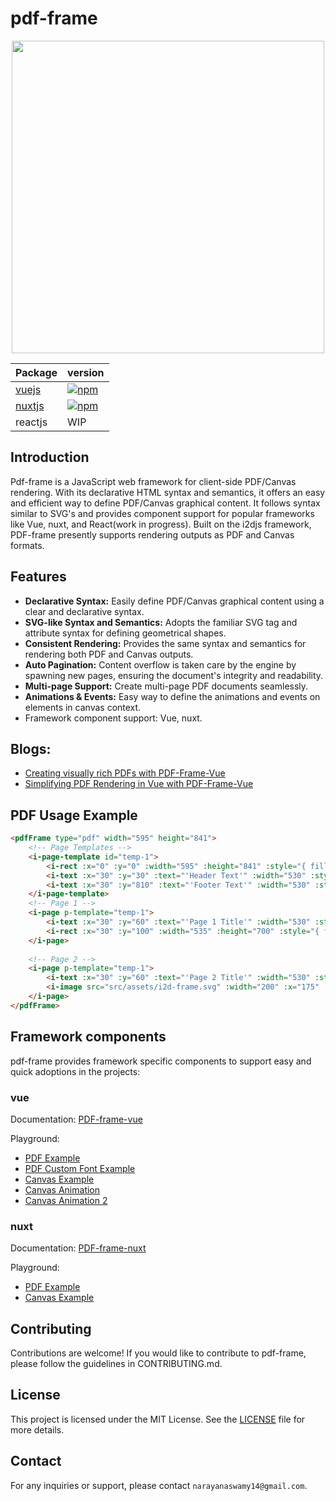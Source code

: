 # pdf-frame


<p align="center">
  <img src="https://github.com/I2Djs/pdf-frame/blob/main/assets/pdf-frame.svg?raw=true" width=500>
</p>

| Package | version |
| --- | --- |
| [vuejs](https://github.com/I2Djs/pdf-frame/tree/main/packages/pdf-frame-vue) | [![npm](https://img.shields.io/npm/v/@i2d/pdf-frame-vue.svg)](https://www.npmjs.com/package/@i2d/pdf-frame-vue) |
| [nuxtjs](https://github.com/I2Djs/pdf-frame/tree/main/packages/pdf-frame-nuxt) | [![npm](https://img.shields.io/npm/v/@i2d/pdf-frame-nuxt.svg)](https://www.npmjs.com/package/@i2d/pdf-frame-nuxt) |
| reactjs | WIP |

## Introduction

Pdf-frame is a JavaScript web framework for client-side PDF/Canvas rendering. With its declarative HTML syntax and semantics, it offers an easy and efficient way to define PDF/Canvas graphical content. It follows syntax similar to SVG's and provides component support for popular frameworks like Vue, nuxt, and React(work in progress). Built on the i2djs framework, PDF-frame presently supports rendering outputs as PDF and Canvas formats.

## Features

* **Declarative Syntax:** Easily define PDF/Canvas graphical content using a clear and declarative syntax.
* **SVG-like Syntax and Semantics:** Adopts the familiar SVG tag and attribute syntax for defining geometrical shapes.
* **Consistent Rendering:** Provides the same syntax and semantics for rendering both PDF and Canvas outputs.
* **Auto Pagination:** Content overflow is taken care by the engine by spawning new pages, ensuring the document's integrity and readability.
* **Multi-page Support:** Create multi-page PDF documents seamlessly.
* **Animations & Events:** Easy way to define the animations and events on elements in canvas context.
* Framework component support: Vue, nuxt.

## Blogs:
  * [Creating visually rich PDFs with PDF-Frame-Vue](https://nswamy14.hashnode.dev/creating-visually-rich-pdfs-with-pdf-frame-vue)
  * [Simplifying PDF Rendering in Vue with PDF-Frame-Vue](https://nswamy14.hashnode.dev/pdf-rendering-made-easy-with-pdf-frame-vue)

## PDF Usage Example
```html
<pdfFrame type="pdf" width="595" height="841">
    <!-- Page Templates -->
    <i-page-template id="temp-1">
        <i-rect :x="0" :y="0" :width="595" :height="841" :style="{ fillStyle:'#ffffff' }"></i-rect>
        <i-text :x="30" :y="30" :text="'Header Text'" :width="530" :style="{font: '15px Arial'}"></i-text>
        <i-text :x="30" :y="810" :text="'Footer Text'" :width="530" :style="{font: '15px Arial'}"></i-text>
    </i-page-template>
    <!-- Page 1 -->
    <i-page p-template="temp-1">
        <i-text :x="30" :y="60" :text="'Page 1 Title'" :width="530" :style="{font: '25px Arial', align: 'center'}"></i-text>
        <i-rect :x="30" :y="100" :width="535" :height="700" :style="{ fillStyle:'#f0f0f0' }"></i-rect>
    </i-page>
    
    <!-- Page 2 -->
    <i-page p-template="temp-1">
        <i-text :x="30" :y="60" :text="'Page 2 Title'" :width="530" :style="{font: '25px Arial', align: 'center'}"></i-text>
        <i-image src="src/assets/i2d-frame.svg" :width="200" :x="175" :y="100"></i-image>
    </i-page> 
</pdfFrame>
```

## Framework components

pdf-frame provides framework specific components to support easy and quick adoptions in the projects:

 ### vue
 
  Documentation: [PDF-frame-vue](https://github.com/I2Djs/pdf-frame/wiki/pdf%E2%80%90frame%E2%80%90vue)
  
  Playground:
  * [PDF Example](https://stackblitz.com/edit/pdf-frame-vuejs?embed=1&file=src%2FApp.vue)
  * [PDF Custom Font Example](https://stackblitz.com/edit/pdf-frame-vuejs-67yqev)
  * [Canvas Example](https://stackblitz.com/edit/pdf-frame-vuejs-canvas?embed=1&file=src%2FApp.vue)
  * [Canvas Animation](https://stackblitz.com/edit/pdf-frame-vuejs-canvas-qp1rhy?file=src%2FApp.vue)
  * [Canvas Animation 2](https://stackblitz.com/edit/pdf-frame-vuejs-canvas-ragz9p?file=src%2FApp.vue)
       
  

  ### nuxt
  Documentation: [PDF-frame-nuxt](https://github.com/I2Djs/pdf-frame/wiki/pdf%E2%80%90frame%E2%80%90nuxt)
  
  Playground:
  * [PDF Example](https://j8r4lw.csb.app/)
  * [Canvas Example](https://j8r4lw.csb.app/)
  

## Contributing
Contributions are welcome! If you would like to contribute to pdf-frame, please follow the guidelines in CONTRIBUTING.md.

## License
This project is licensed under the MIT License. See the [LICENSE](https://raw.githubusercontent.com/I2Djs/pdf-frame/main/LICENSE) file for more details.

## Contact
For any inquiries or support, please contact `narayanaswamy14@gmail.com`.
